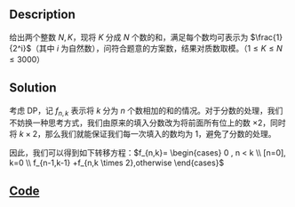 ## Description

给出两个整数 $N,K$，现将 $K$ 分成 $N$ 个数的和，满足每个数均可表示为 $\frac{1}{2^i}$（其中 $i$ 为自然数），问符合题意的方案数，结果对质数取模。（$1 \le K \le N \le 3000$）

## Solution

考虑 DP，记 $f_{n,k}$ 表示将 $k$ 分为 $n$ 个数相加的和的情况。对于分数的处理，我们不妨换一种思考方式，我们由原来的填入分数改为将前面所有位上的数 $\times 2$，同时将 $k \times 2$，那么我们就能保证我们每一次填入的数均为 1，避免了分数的处理。

因此，我们可以得到如下转移方程：$f_{n,k}= \begin{cases}
0 , n < k \\
[n=0], k=0 \\
f_{n-1,k-1} +f_{n,k \times 2},otherwise
\end{cases}$

## [Code](https://www.luogu.com.cn/paste/rn7ibsob)